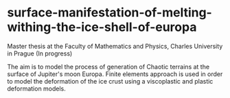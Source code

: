 # surface-manifestation-of-melting-withing-the-ice-shell-of-europa

Master thesis at the Faculty of Mathematics and Physics, Charles University in Prague (In progress)

The aim is to model the process of generation of Chaotic terrains at the surface of Jupiter's moon Europa. Finite elements approach is used in order to model the deformation of the ice crust using a viscoplastic and plastic deformation models.
